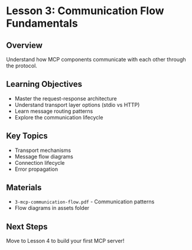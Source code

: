 # Lesson 3: Communication Flow Fundamentals

## Overview
Understand how MCP components communicate with each other through the protocol.

## Learning Objectives
- Master the request-response architecture
- Understand transport layer options (stdio vs HTTP)
- Learn message routing patterns
- Explore the communication lifecycle

## Key Topics
- Transport mechanisms
- Message flow diagrams
- Connection lifecycle
- Error propagation

## Materials
- `3-mcp-communication-flow.pdf` - Communication patterns
- Flow diagrams in assets folder

## Next Steps
Move to Lesson 4 to build your first MCP server!